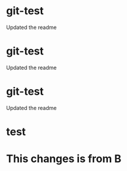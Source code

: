 # git-test

Updated the readme

# git-test

Updated the readme

# git-test

Updated the readme

# test

# This changes is from B
